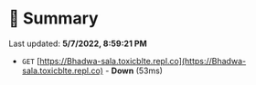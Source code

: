 # 📖 Summary
Last updated: **5/7/2022, 8:59:21 PM**

- `GET` [https://Bhadwa-sala.toxicblte.repl.co](https://Bhadwa-sala.toxicblte.repl.co) - **Down** (53ms)
